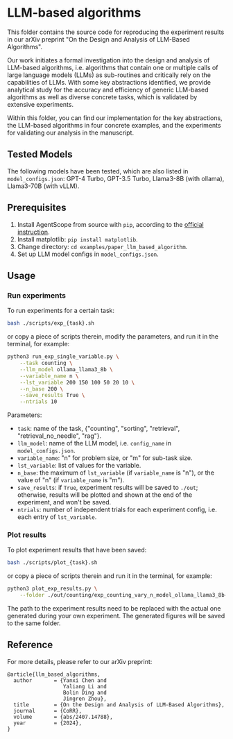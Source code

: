 # LLM-based algorithms

This folder contains the source code for reproducing the experiment results in our arXiv preprint "On the Design and Analysis of LLM-Based Algorithms".

Our work initiates a formal investigation into the design and analysis of LLM-based algorithms,
i.e. algorithms that contain one or multiple calls of large language models (LLMs) as sub-routines and critically rely on the capabilities of LLMs.
With some key abstractions identified, we provide analytical study for the accuracy and efficiency of generic LLM-based algorithms as well as diverse concrete tasks, which is validated by extensive experiments.

Within this folder, you can find our implementation for the key abstractions,
the LLM-based algorithms in four concrete examples,
and the experiments for validating our analysis in the manuscript.

## Tested Models

The following models have been tested, which are also listed in `model_configs.json`:
GPT-4 Turbo,
GPT-3.5 Turbo,
Llama3-8B (with ollama),
Llama3-70B (with vLLM).

## Prerequisites

1. Install AgentScope from source with `pip`, according to the [official instruction](../../README.md).
2. Install matplotlib: `pip install matplotlib`.
3. Change directory: `cd examples/paper_llm_based_algorithm`.
4. Set up LLM model configs in `model_configs.json`.

## Usage

### Run experiments

To run experiments for a certain task:

```bash
bash ./scripts/exp_{task}.sh
```

or copy a piece of scripts therein, modify the parameters, and run it in the terminal, for example:

```bash
python3 run_exp_single_variable.py \
    --task counting \
    --llm_model ollama_llama3_8b \
    --variable_name n \
    --lst_variable 200 150 100 50 20 10 \
    --n_base 200 \
    --save_results True \
    --ntrials 10
```

Parameters:

- `task`: name of the task, {"counting", "sorting", "retrieval", "retrieval_no_needle", "rag"}.
- `llm_model`: name of the LLM model, i.e. `config_name` in `model_configs.json`.
- `variable_name`: "n" for problem size, or "m" for sub-task size.
- `lst_variable`: list of values for the variable.
- `n_base`: the maximum of `lst_variable` (if `variable_name` is "n"), or the value of "n" (if `variable_name` is "m").
- `save_results`: if `True`, experiment results will be saved to `./out`; otherwise, results will be plotted and shown at the end of the experiment, and won't be saved.
- `ntrials`: number of independent trials for each experiment config, i.e. each entry of `lst_variable`.

### Plot results

To plot experiment results that have been saved:

```bash
bash ./scripts/plot_{task}.sh
```

or copy a piece of scripts therein and run it in the terminal, for example:

```bash
python3 plot_exp_results.py \
    --folder ./out/counting/exp_counting_vary_n_model_ollama_llama3_8b-2024-06-19-11-11-13-kkwrhc
```

The path to the experiment results need to be replaced with the actual one generated during your own experiment.
The generated figures will be saved to the same folder.

## Reference

For more details, please refer to our arXiv preprint:

```
@article{llm_based_algorithms,
  author       = {Yanxi Chen and
                  Yaliang Li and
                  Bolin Ding and
                  Jingren Zhou},
  title        = {On the Design and Analysis of LLM-Based Algorithms},
  journal      = {CoRR},
  volume       = {abs/2407.14788},
  year         = {2024},
}
```
